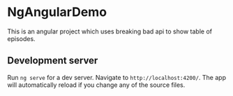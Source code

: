 # NgAngularDemo

This is an angular project which uses breaking bad api to show table of episodes.

## Development server

Run `ng serve` for a dev server. Navigate to `http://localhost:4200/`. The app will automatically reload if you change any of the source files.
